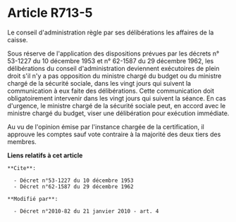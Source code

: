 # Article R713-5

Le conseil d'administration règle par ses délibérations les affaires de la caisse. 

Sous réserve de l'application des dispositions prévues par les décrets n° 53-1227 du 10 décembre 1953 et n° 62-1587 du 29
décembre 1962, les délibérations du conseil d'administration deviennent exécutoires de plein droit s'il n'y a pas opposition
du ministre chargé du budget ou du ministre chargé de la sécurité sociale, dans les vingt jours qui suivent la communication
à eux faite des délibérations. Cette communication doit obligatoirement intervenir dans les vingt jours qui suivent la
séance. En cas d'urgence, le ministre chargé de la sécurité sociale peut, en accord avec le ministre chargé du budget, viser
une délibération pour exécution immédiate.

Au vu de l'opinion émise par l'instance chargée de la certification, il approuve les comptes sauf vote contraire à la
majorité des deux tiers des membres.

**Liens relatifs à cet article**

	**Cite**:

	  - Décret n°53-1227 du 10 décembre 1953
	  - Décret n°62-1587 du 29 décembre 1962

	**Modifié par**:

	  - Décret n°2010-82 du 21 janvier 2010 - art. 4
